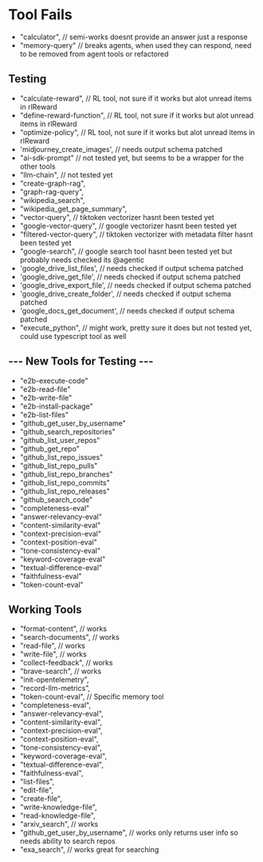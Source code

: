 # Tool Fails

- "calculator", // semi-works doesnt provide an answer just a response
- "memory-query" // breaks agents, when used they can respond,  need to be removed from agent tools or refactored

## Testing

- "calculate-reward", // RL tool, not sure if it works but alot unread items in rlReward
- "define-reward-function", // RL tool, not sure if it works but alot unread items in rlReward
- "optimize-policy", // RL tool, not sure if it works but alot unread items in rlReward
- 'midjourney_create_images', // needs output schema patched
- "ai-sdk-prompt" // not tested yet, but seems to be a wrapper for the other tools
- "llm-chain", // not tested yet
- "create-graph-rag",
- "graph-rag-query",
- "wikipedia_search",
- "wikipedia_get_page_summary",
- "vector-query", // tiktoken vectorizer hasnt been tested yet
- "google-vector-query", // google vectorizer hasnt been tested yet
- "filtered-vector-query", // tiktoken vectorizer with metadata filter hasnt been tested yet
- "google-search", // google search tool hasnt been tested yet but probably needs checked its @agentic
- 'google_drive_list_files', // needs checked if output schema patched
- 'google_drive_get_file', // needs checked if output schema patched
- 'google_drive_export_file', // needs checked if output schema patched
- 'google_drive_create_folder', // needs checked if output schema patched
- 'google_docs_get_document', // needs checked if output schema patched
- "execute_python", // might work, pretty sure it does but not tested yet, could use typescript tool as well

## --- New Tools for Testing ---

- "e2b-execute-code"
- "e2b-read-file"
- "e2b-write-file"
- "e2b-install-package"
- "e2b-list-files"
- "github_get_user_by_username"
- "github_search_repositories"
- "github_list_user_repos"
- "github_get_repo"
- "github_list_repo_issues"
- "github_list_repo_pulls"
- "github_list_repo_branches"
- "github_list_repo_commits"
- "github_list_repo_releases"
- "github_search_code"
- "completeness-eval"
- "answer-relevancy-eval"
- "content-similarity-eval"
- "context-precision-eval"
- "context-position-eval"
- "tone-consistency-eval"
- "keyword-coverage-eval"
- "textual-difference-eval"
- "faithfulness-eval"
- "token-count-eval"

## Working Tools

- "format-content", // works
- "search-documents", // works
- "read-file", // works
- "write-file", // works
- "collect-feedback", // works
- "brave-search", // works
- "init-opentelemetry",
- "record-llm-metrics",
- "token-count-eval", // Specific memory tool
- "completeness-eval",
- "answer-relevancy-eval",
- "content-similarity-eval",
- "context-precision-eval",
- "context-position-eval",
- "tone-consistency-eval",
- "keyword-coverage-eval",
- "textual-difference-eval",
- "faithfulness-eval",
- "list-files",
- "edit-file",
- "create-file",
- "write-knowledge-file",
- "read-knowledge-file",
- "arxiv_search", // works
- "github_get_user_by_username", //  works only returns user info so needs ability to search repos
- "exa_search", // works great for searching

